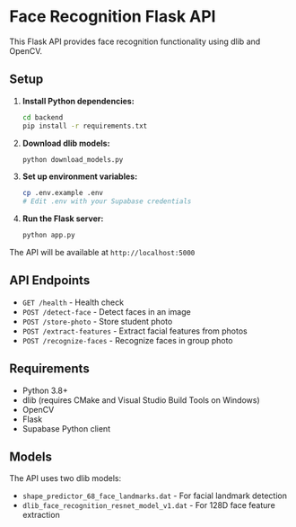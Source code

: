 # Face Recognition Flask API

This Flask API provides face recognition functionality using dlib and OpenCV.

## Setup

1. **Install Python dependencies:**
   ```bash
   cd backend
   pip install -r requirements.txt
   ```

2. **Download dlib models:**
   ```bash
   python download_models.py
   ```

3. **Set up environment variables:**
   ```bash
   cp .env.example .env
   # Edit .env with your Supabase credentials
   ```

4. **Run the Flask server:**
   ```bash
   python app.py
   ```

The API will be available at `http://localhost:5000`

## API Endpoints

- `GET /health` - Health check
- `POST /detect-face` - Detect faces in an image
- `POST /store-photo` - Store student photo
- `POST /extract-features` - Extract facial features from photos
- `POST /recognize-faces` - Recognize faces in group photo

## Requirements

- Python 3.8+
- dlib (requires CMake and Visual Studio Build Tools on Windows)
- OpenCV
- Flask
- Supabase Python client

## Models

The API uses two dlib models:
- `shape_predictor_68_face_landmarks.dat` - For facial landmark detection
- `dlib_face_recognition_resnet_model_v1.dat` - For 128D face feature extraction